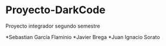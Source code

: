 # Proyecto-DarkCode
Proyecto integrador segundo semestre

*Sebastian García Flaminio
*Javier Brega
*Juan Ignacio Sorato
